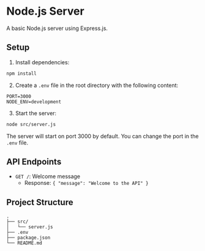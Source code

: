 # Node.js Server

A basic Node.js server using Express.js.

## Setup

1. Install dependencies:
```bash
npm install
```

2. Create a `.env` file in the root directory with the following content:
```
PORT=3000
NODE_ENV=development
```

3. Start the server:
```bash
node src/server.js
```

The server will start on port 3000 by default. You can change the port in the `.env` file.

## API Endpoints

- `GET /`: Welcome message
  - Response: `{ "message": "Welcome to the API" }`

## Project Structure

```
.
├── src/
│   └── server.js
├── .env
├── package.json
└── README.md
``` 
